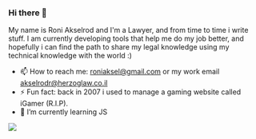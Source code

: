 ### Hi there 👋
My name is Roni Akselrod and I'm a Lawyer, and from time to time i write stuff.
I am currently developing tools that help me do my job better, and hopefully i can find the path to share my legal knowledge using my technical knowledge with the world :)

- 📫 How to reach me: roniaksel@gmail.com or my work email akselrodr@herzoglaw.co.il
- ⚡ Fun fact: back in 2007 i used to manage a gaming website called iGamer (R.I.P).
- 🌱 I’m currently learning JS


 ![](https://media.giphy.com/media/l3USXnPh1Utg3gd9mU/giphy.gif)

<!--
**RoniAksel/RoniAksel** is a ✨ _special_ ✨ repository because its `README.md` (this file) appears on your GitHub profile.

Here are some ideas to get you started:

- 🔭 I’m currently working on ...
- 🌱 I’m currently learning ...
- 👯 I’m looking to collaborate on ...
- 🤔 I’m looking for help with ...
- 💬 Ask me about ...
- 📫 How to reach me: ...
- 😄 Pronouns: ...
- ⚡ Fun fact: ...
-->
